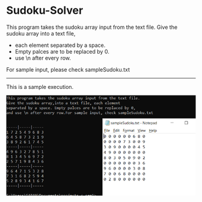 # Sudoku-Solver

This program takes the sudoku array input from the text file.
Give the sudoku array into a text file, 
* each element separated by a space.
* Empty palces are to be replaced by 0.
* use \n after every row.

For sample input, please check sampleSudoku.txt

---
This is a sample execution.

![alt Sample execution of Sudoku-solver](sampleExecSudoku.png)

